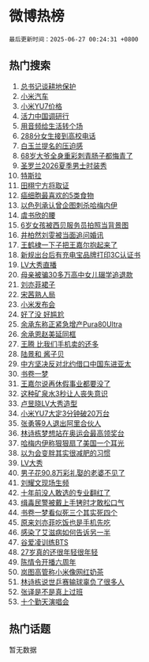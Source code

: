 # 微博热榜

`最后更新时间：2025-06-27 00:24:31 +0800`

## 热门搜索

1. [总书记谈耕地保护](https://m.weibo.cn/search?containerid=100103type%3D1%26t%3D10%26q%3D%23%E6%80%BB%E4%B9%A6%E8%AE%B0%E8%B0%88%E8%80%95%E5%9C%B0%E4%BF%9D%E6%8A%A4%23&stream_entry_id=51&isnewpage=1&extparam=seat%3D1%26q%3D%2523%25E6%2580%25BB%25E4%25B9%25A6%25E8%25AE%25B0%25E8%25B0%2588%25E8%2580%2595%25E5%259C%25B0%25E4%25BF%259D%25E6%258A%25A4%2523%26stream_entry_id%3D51%26pos%3D0%26filter_type%3Drealtimehot%26cate%3D10103%26c_type%3D51%26dgr%3D0%26display_time%3D1750955070%26pre_seqid%3D175095507027401610808115)
1. [小米汽车](https://m.weibo.cn/search?containerid=100103type%3D1%26t%3D10%26q%3D%E5%B0%8F%E7%B1%B3%E6%B1%BD%E8%BD%A6&stream_entry_id=31&isnewpage=1&extparam=seat%3D1%26stream_entry_id%3D31%26pos%3D0%26lcate%3D5001%26filter_type%3Drealtimehot%26flag%3D16%26band_rank%3D1%26q%3D%25E5%25B0%258F%25E7%25B1%25B3%25E6%25B1%25BD%25E8%25BD%25A6%26dgr%3D0%26cate%3D5001%26realpos%3D1%26c_type%3D31%26display_time%3D1750955070%26pre_seqid%3D175095507027401610808115)
1. [小米YU7价格](https://m.weibo.cn/search?containerid=100103type%3D1%26t%3D10%26q%3D%E5%B0%8F%E7%B1%B3YU7%E4%BB%B7%E6%A0%BC&stream_entry_id=31&isnewpage=1&extparam=seat%3D1%26stream_entry_id%3D31%26pos%3D1%26lcate%3D5001%26filter_type%3Drealtimehot%26flag%3D0%26band_rank%3D2%26q%3D%25E5%25B0%258F%25E7%25B1%25B3YU7%25E4%25BB%25B7%25E6%25A0%25BC%26dgr%3D0%26cate%3D5001%26realpos%3D2%26c_type%3D31%26display_time%3D1750955070%26pre_seqid%3D175095507027401610808115)
1. [活力中国调研行](https://m.weibo.cn/search?containerid=100103type%3D1%26t%3D10%26q%3D%23%E6%B4%BB%E5%8A%9B%E4%B8%AD%E5%9B%BD%E8%B0%83%E7%A0%94%E8%A1%8C%23&stream_entry_id=31&isnewpage=1&extparam=seat%3D1%26stream_entry_id%3D31%26pos%3D2%26lcate%3D5001%26filter_type%3Drealtimehot%26flag%3D0%26band_rank%3D3%26q%3D%2523%25E6%25B4%25BB%25E5%258A%259B%25E4%25B8%25AD%25E5%259B%25BD%25E8%25B0%2583%25E7%25A0%2594%25E8%25A1%258C%2523%26dgr%3D0%26cate%3D5001%26realpos%3D3%26c_type%3D31%26display_time%3D1750955070%26pre_seqid%3D175095507027401610808115)
1. [用音频给生活转个场](https://m.weibo.cn/search?containerid=100103type%3D1%26t%3D10%26q%3D%23%E7%94%A8%E9%9F%B3%E9%A2%91%E7%BB%99%E7%94%9F%E6%B4%BB%E8%BD%AC%E4%B8%AA%E5%9C%BA%23&stream_entry_id=31&isnewpage=1&extparam=seat%3D1%26stream_entry_id%3D31%26pos%3D3%26lcate%3D5001%26filter_type%3Drealtimehot%26q%3D%2523%25E7%2594%25A8%25E9%259F%25B3%25E9%25A2%2591%25E7%25BB%2599%25E7%2594%259F%25E6%25B4%25BB%25E8%25BD%25AC%25E4%25B8%25AA%25E5%259C%25BA%2523%26band_rank%3D4%26adid%3D292068%26dgr%3D0%26cate%3D5001%26is_ad_pos%3D1%26c_type%3D31%26display_time%3D1750955070%26pre_seqid%3D175095507027401610808115)
1. [288分女生接到高校电话](https://m.weibo.cn/search?containerid=100103type%3D1%26t%3D10%26q%3D%23288%E5%88%86%E5%A5%B3%E7%94%9F%E6%8E%A5%E5%88%B0%E9%AB%98%E6%A0%A1%E7%94%B5%E8%AF%9D%23&stream_entry_id=31&isnewpage=1&extparam=seat%3D1%26stream_entry_id%3D31%26pos%3D4%26lcate%3D5001%26filter_type%3Drealtimehot%26flag%3D0%26band_rank%3D4%26q%3D%2523288%25E5%2588%2586%25E5%25A5%25B3%25E7%2594%259F%25E6%258E%25A5%25E5%2588%25B0%25E9%25AB%2598%25E6%25A0%25A1%25E7%2594%25B5%25E8%25AF%259D%2523%26dgr%3D0%26cate%3D5001%26realpos%3D4%26c_type%3D31%26display_time%3D1750955070%26pre_seqid%3D175095507027401610808115)
1. [白玉兰提名的压迫感](https://m.weibo.cn/search?containerid=100103type%3D1%26t%3D10%26q%3D%23%E7%99%BD%E7%8E%89%E5%85%B0%E6%8F%90%E5%90%8D%E7%9A%84%E5%8E%8B%E8%BF%AB%E6%84%9F%23&stream_entry_id=31&isnewpage=1&extparam=seat%3D1%26stream_entry_id%3D31%26pos%3D5%26lcate%3D5001%26filter_type%3Drealtimehot%26flag%3D1%26band_rank%3D5%26q%3D%2523%25E7%2599%25BD%25E7%258E%2589%25E5%2585%25B0%25E6%258F%2590%25E5%2590%258D%25E7%259A%2584%25E5%258E%258B%25E8%25BF%25AB%25E6%2584%259F%2523%26dgr%3D0%26cate%3D5001%26realpos%3D5%26c_type%3D31%26display_time%3D1750955070%26pre_seqid%3D175095507027401610808115)
1. [68岁大爷全身重彩刺青肠子都悔青了](https://m.weibo.cn/search?containerid=100103type%3D1%26t%3D10%26q%3D%2368%E5%B2%81%E5%A4%A7%E7%88%B7%E5%85%A8%E8%BA%AB%E9%87%8D%E5%BD%A9%E5%88%BA%E9%9D%92%E8%82%A0%E5%AD%90%E9%83%BD%E6%82%94%E9%9D%92%E4%BA%86%23&stream_entry_id=31&isnewpage=1&extparam=seat%3D1%26stream_entry_id%3D31%26pos%3D6%26lcate%3D5001%26filter_type%3Drealtimehot%26flag%3D2%26band_rank%3D6%26q%3D%252368%25E5%25B2%2581%25E5%25A4%25A7%25E7%2588%25B7%25E5%2585%25A8%25E8%25BA%25AB%25E9%2587%258D%25E5%25BD%25A9%25E5%2588%25BA%25E9%259D%2592%25E8%2582%25A0%25E5%25AD%2590%25E9%2583%25BD%25E6%2582%2594%25E9%259D%2592%25E4%25BA%2586%2523%26dgr%3D0%26cate%3D5001%26realpos%3D6%26c_type%3D31%26display_time%3D1750955070%26pre_seqid%3D175095507027401610808115)
1. [圣罗兰2026夏季男士时装秀](https://m.weibo.cn/search?containerid=100103type%3D1%26t%3D296%26q%3D%23%E6%B2%B7%E9%92%B8%E5%9C%A3%E7%AE%A9%E9%98%91%23&hide_search_bar=1&replace_title=+)
1. [特斯拉](https://m.weibo.cn/search?containerid=100103type%3D1%26t%3D10%26q%3D%E7%89%B9%E6%96%AF%E6%8B%89&stream_entry_id=31&isnewpage=1&extparam=seat%3D1%26stream_entry_id%3D31%26pos%3D8%26lcate%3D5001%26filter_type%3Drealtimehot%26flag%3D2%26band_rank%3D7%26q%3D%25E7%2589%25B9%25E6%2596%25AF%25E6%258B%2589%26dgr%3D0%26cate%3D5001%26realpos%3D7%26c_type%3D31%26display_time%3D1750955070%26pre_seqid%3D175095507027401610808115)
1. [田栩宁方将取证](https://m.weibo.cn/search?containerid=100103type%3D1%26t%3D10%26q%3D%23%E7%94%B0%E6%A0%A9%E5%AE%81%E6%96%B9%E5%B0%86%E5%8F%96%E8%AF%81%23&stream_entry_id=31&isnewpage=1&extparam=seat%3D1%26stream_entry_id%3D31%26pos%3D9%26lcate%3D5001%26filter_type%3Drealtimehot%26flag%3D0%26band_rank%3D8%26q%3D%2523%25E7%2594%25B0%25E6%25A0%25A9%25E5%25AE%2581%25E6%2596%25B9%25E5%25B0%2586%25E5%258F%2596%25E8%25AF%2581%2523%26dgr%3D0%26cate%3D5001%26realpos%3D8%26c_type%3D31%26display_time%3D1750955070%26pre_seqid%3D175095507027401610808115)
1. [癌细胞最喜欢的5类食物](https://m.weibo.cn/search?containerid=100103type%3D1%26t%3D10%26q%3D%23%E7%99%8C%E7%BB%86%E8%83%9E%E6%9C%80%E5%96%9C%E6%AC%A2%E7%9A%845%E7%B1%BB%E9%A3%9F%E7%89%A9%23&stream_entry_id=31&isnewpage=1&extparam=seat%3D1%26stream_entry_id%3D31%26pos%3D10%26lcate%3D5001%26filter_type%3Drealtimehot%26flag%3D0%26band_rank%3D9%26q%3D%2523%25E7%2599%258C%25E7%25BB%2586%25E8%2583%259E%25E6%259C%2580%25E5%2596%259C%25E6%25AC%25A2%25E7%259A%25845%25E7%25B1%25BB%25E9%25A3%259F%25E7%2589%25A9%2523%26dgr%3D0%26cate%3D5001%26realpos%3D9%26c_type%3D31%26display_time%3D1750955070%26pre_seqid%3D175095507027401610808115)
1. [以色列承认曾企图刺杀哈梅内伊](https://m.weibo.cn/search?containerid=100103type%3D1%26t%3D10%26q%3D%23%E4%BB%A5%E8%89%B2%E5%88%97%E6%89%BF%E8%AE%A4%E6%9B%BE%E4%BC%81%E5%9B%BE%E5%88%BA%E6%9D%80%E5%93%88%E6%A2%85%E5%86%85%E4%BC%8A%23&stream_entry_id=31&isnewpage=1&extparam=seat%3D1%26stream_entry_id%3D31%26pos%3D11%26lcate%3D5001%26filter_type%3Drealtimehot%26flag%3D1%26band_rank%3D10%26q%3D%2523%25E4%25BB%25A5%25E8%2589%25B2%25E5%2588%2597%25E6%2589%25BF%25E8%25AE%25A4%25E6%259B%25BE%25E4%25BC%2581%25E5%259B%25BE%25E5%2588%25BA%25E6%259D%2580%25E5%2593%2588%25E6%25A2%2585%25E5%2586%2585%25E4%25BC%258A%2523%26dgr%3D0%26cate%3D5001%26realpos%3D10%26c_type%3D31%26display_time%3D1750955070%26pre_seqid%3D175095507027401610808115)
1. [虞书欣的腰](https://m.weibo.cn/search?containerid=100103type%3D1%26t%3D10%26q%3D%E8%99%9E%E4%B9%A6%E6%AC%A3%E7%9A%84%E8%85%B0&stream_entry_id=31&isnewpage=1&extparam=seat%3D1%26stream_entry_id%3D31%26pos%3D12%26lcate%3D5001%26filter_type%3Drealtimehot%26flag%3D2%26band_rank%3D11%26q%3D%25E8%2599%259E%25E4%25B9%25A6%25E6%25AC%25A3%25E7%259A%2584%25E8%2585%25B0%26dgr%3D0%26cate%3D5001%26realpos%3D11%26c_type%3D31%26display_time%3D1750955070%26pre_seqid%3D175095507027401610808115)
1. [6岁女孩被西贝服务员拍照当背景图](https://m.weibo.cn/search?containerid=100103type%3D1%26t%3D10%26q%3D%236%E5%B2%81%E5%A5%B3%E5%AD%A9%E8%A2%AB%E8%A5%BF%E8%B4%9D%E6%9C%8D%E5%8A%A1%E5%91%98%E6%8B%8D%E7%85%A7%E5%BD%93%E8%83%8C%E6%99%AF%E5%9B%BE%23&stream_entry_id=31&isnewpage=1&extparam=seat%3D1%26stream_entry_id%3D31%26pos%3D13%26lcate%3D5001%26filter_type%3Drealtimehot%26flag%3D1%26band_rank%3D12%26q%3D%25236%25E5%25B2%2581%25E5%25A5%25B3%25E5%25AD%25A9%25E8%25A2%25AB%25E8%25A5%25BF%25E8%25B4%259D%25E6%259C%258D%25E5%258A%25A1%25E5%2591%2598%25E6%258B%258D%25E7%2585%25A7%25E5%25BD%2593%25E8%2583%258C%25E6%2599%25AF%25E5%259B%25BE%2523%26dgr%3D0%26cate%3D5001%26realpos%3D12%26c_type%3D31%26display_time%3D1750955070%26pre_seqid%3D175095507027401610808115)
1. [井柏然刘雯被当面追问婚讯](https://m.weibo.cn/search?containerid=100103type%3D1%26t%3D10%26q%3D%23%E4%BA%95%E6%9F%8F%E7%84%B6%E5%88%98%E9%9B%AF%E8%A2%AB%E5%BD%93%E9%9D%A2%E8%BF%BD%E9%97%AE%E5%A9%9A%E8%AE%AF%23&stream_entry_id=31&isnewpage=1&extparam=seat%3D1%26stream_entry_id%3D31%26pos%3D14%26lcate%3D5001%26filter_type%3Drealtimehot%26flag%3D1%26band_rank%3D13%26q%3D%2523%25E4%25BA%2595%25E6%259F%258F%25E7%2584%25B6%25E5%2588%2598%25E9%259B%25AF%25E8%25A2%25AB%25E5%25BD%2593%25E9%259D%25A2%25E8%25BF%25BD%25E9%2597%25AE%25E5%25A9%259A%25E8%25AE%25AF%2523%26dgr%3D0%26cate%3D5001%26realpos%3D13%26c_type%3D31%26display_time%3D1750955070%26pre_seqid%3D175095507027401610808115)
1. [王鹤棣一下子把王嘉尔抱起来了](https://m.weibo.cn/search?containerid=100103type%3D1%26t%3D10%26q%3D%23%E7%8E%8B%E9%B9%A4%E6%A3%A3%E4%B8%80%E4%B8%8B%E5%AD%90%E6%8A%8A%E7%8E%8B%E5%98%89%E5%B0%94%E6%8A%B1%E8%B5%B7%E6%9D%A5%E4%BA%86%23&stream_entry_id=31&isnewpage=1&extparam=seat%3D1%26stream_entry_id%3D31%26pos%3D15%26lcate%3D5001%26filter_type%3Drealtimehot%26flag%3D0%26band_rank%3D14%26q%3D%2523%25E7%258E%258B%25E9%25B9%25A4%25E6%25A3%25A3%25E4%25B8%2580%25E4%25B8%258B%25E5%25AD%2590%25E6%258A%258A%25E7%258E%258B%25E5%2598%2589%25E5%25B0%2594%25E6%258A%25B1%25E8%25B5%25B7%25E6%259D%25A5%25E4%25BA%2586%2523%26dgr%3D0%26cate%3D5001%26realpos%3D14%26c_type%3D31%26display_time%3D1750955070%26pre_seqid%3D175095507027401610808115)
1. [新规出台后有充电宝品牌打印3C认证书](https://m.weibo.cn/search?containerid=100103type%3D1%26t%3D10%26q%3D%23%E6%96%B0%E8%A7%84%E5%87%BA%E5%8F%B0%E5%90%8E%E6%9C%89%E5%85%85%E7%94%B5%E5%AE%9D%E5%93%81%E7%89%8C%E6%89%93%E5%8D%B03C%E8%AE%A4%E8%AF%81%E4%B9%A6%23&stream_entry_id=31&isnewpage=1&extparam=seat%3D1%26stream_entry_id%3D31%26pos%3D16%26lcate%3D5001%26filter_type%3Drealtimehot%26flag%3D1%26band_rank%3D15%26q%3D%2523%25E6%2596%25B0%25E8%25A7%2584%25E5%2587%25BA%25E5%258F%25B0%25E5%2590%258E%25E6%259C%2589%25E5%2585%2585%25E7%2594%25B5%25E5%25AE%259D%25E5%2593%2581%25E7%2589%258C%25E6%2589%2593%25E5%258D%25B03C%25E8%25AE%25A4%25E8%25AF%2581%25E4%25B9%25A6%2523%26dgr%3D0%26cate%3D5001%26realpos%3D15%26c_type%3D31%26display_time%3D1750955070%26pre_seqid%3D175095507027401610808115)
1. [LV大秀直播](https://m.weibo.cn/search?containerid=100103type%3D1%26t%3D10%26q%3DLV%E5%A4%A7%E7%A7%80%E7%9B%B4%E6%92%AD&stream_entry_id=31&isnewpage=1&extparam=seat%3D1%26stream_entry_id%3D31%26pos%3D17%26lcate%3D5001%26filter_type%3Drealtimehot%26flag%3D0%26band_rank%3D16%26q%3DLV%25E5%25A4%25A7%25E7%25A7%2580%25E7%259B%25B4%25E6%2592%25AD%26dgr%3D0%26cate%3D5001%26realpos%3D16%26c_type%3D31%26display_time%3D1750955070%26pre_seqid%3D175095507027401610808115)
1. [母亲被骗30多万高中女儿辍学追退款](https://m.weibo.cn/search?containerid=100103type%3D1%26t%3D10%26q%3D%23%E6%AF%8D%E4%BA%B2%E8%A2%AB%E9%AA%9730%E5%A4%9A%E4%B8%87%E9%AB%98%E4%B8%AD%E5%A5%B3%E5%84%BF%E8%BE%8D%E5%AD%A6%E8%BF%BD%E9%80%80%E6%AC%BE%23&stream_entry_id=31&isnewpage=1&extparam=seat%3D1%26stream_entry_id%3D31%26pos%3D18%26lcate%3D5001%26filter_type%3Drealtimehot%26flag%3D1%26band_rank%3D17%26q%3D%2523%25E6%25AF%258D%25E4%25BA%25B2%25E8%25A2%25AB%25E9%25AA%259730%25E5%25A4%259A%25E4%25B8%2587%25E9%25AB%2598%25E4%25B8%25AD%25E5%25A5%25B3%25E5%2584%25BF%25E8%25BE%258D%25E5%25AD%25A6%25E8%25BF%25BD%25E9%2580%2580%25E6%25AC%25BE%2523%26dgr%3D0%26cate%3D5001%26realpos%3D17%26c_type%3D31%26display_time%3D1750955070%26pre_seqid%3D175095507027401610808115)
1. [刘亦菲裙子](https://m.weibo.cn/search?containerid=100103type%3D1%26t%3D10%26q%3D%E5%88%98%E4%BA%A6%E8%8F%B2%E8%A3%99%E5%AD%90&stream_entry_id=31&isnewpage=1&extparam=seat%3D1%26stream_entry_id%3D31%26pos%3D19%26lcate%3D5001%26filter_type%3Drealtimehot%26flag%3D2%26band_rank%3D18%26q%3D%25E5%2588%2598%25E4%25BA%25A6%25E8%258F%25B2%25E8%25A3%2599%25E5%25AD%2590%26dgr%3D0%26cate%3D5001%26realpos%3D18%26c_type%3D31%26display_time%3D1750955070%26pre_seqid%3D175095507027401610808115)
1. [宋茜熟人局](https://m.weibo.cn/search?containerid=100103type%3D1%26t%3D10%26q%3D%23%E5%AE%8B%E8%8C%9C%E7%86%9F%E4%BA%BA%E5%B1%80%23&stream_entry_id=31&isnewpage=1&extparam=seat%3D1%26stream_entry_id%3D31%26pos%3D20%26lcate%3D5001%26filter_type%3Drealtimehot%26flag%3D1%26band_rank%3D19%26q%3D%2523%25E5%25AE%258B%25E8%258C%259C%25E7%2586%259F%25E4%25BA%25BA%25E5%25B1%2580%2523%26dgr%3D0%26cate%3D5001%26realpos%3D19%26c_type%3D31%26display_time%3D1750955070%26pre_seqid%3D175095507027401610808115)
1. [小米发布会](https://m.weibo.cn/search?containerid=100103type%3D1%26t%3D10%26q%3D%23%E5%B0%8F%E7%B1%B3%E5%8F%91%E5%B8%83%E4%BC%9A%23&stream_entry_id=31&isnewpage=1&extparam=seat%3D1%26stream_entry_id%3D31%26pos%3D21%26lcate%3D5001%26filter_type%3Drealtimehot%26flag%3D0%26band_rank%3D20%26q%3D%2523%25E5%25B0%258F%25E7%25B1%25B3%25E5%258F%2591%25E5%25B8%2583%25E4%25BC%259A%2523%26dgr%3D0%26cate%3D5001%26realpos%3D20%26c_type%3D31%26display_time%3D1750955070%26pre_seqid%3D175095507027401610808115)
1. [好了没 好尴尬](https://m.weibo.cn/search?containerid=100103type%3D1%26t%3D10%26q%3D%E5%A5%BD%E4%BA%86%E6%B2%A1+%E5%A5%BD%E5%B0%B4%E5%B0%AC&stream_entry_id=31&isnewpage=1&extparam=seat%3D1%26stream_entry_id%3D31%26pos%3D22%26lcate%3D5001%26filter_type%3Drealtimehot%26flag%3D2%26band_rank%3D21%26q%3D%25E5%25A5%25BD%25E4%25BA%2586%25E6%25B2%25A1%2520%25E5%25A5%25BD%25E5%25B0%25B4%25E5%25B0%25AC%26dgr%3D0%26cate%3D5001%26realpos%3D21%26c_type%3D31%26display_time%3D1750955070%26pre_seqid%3D175095507027401610808115)
1. [余承东称正紧急增产Pura80Ultra](https://m.weibo.cn/search?containerid=100103type%3D1%26t%3D10%26q%3D%23%E4%BD%99%E6%89%BF%E4%B8%9C%E7%A7%B0%E6%AD%A3%E7%B4%A7%E6%80%A5%E5%A2%9E%E4%BA%A7Pura80Ultra%23&stream_entry_id=31&isnewpage=1&extparam=seat%3D1%26stream_entry_id%3D31%26pos%3D23%26lcate%3D5001%26filter_type%3Drealtimehot%26flag%3D1%26band_rank%3D22%26q%3D%2523%25E4%25BD%2599%25E6%2589%25BF%25E4%25B8%259C%25E7%25A7%25B0%25E6%25AD%25A3%25E7%25B4%25A7%25E6%2580%25A5%25E5%25A2%259E%25E4%25BA%25A7Pura80Ultra%2523%26dgr%3D0%26cate%3D5001%26realpos%3D22%26c_type%3D31%26display_time%3D1750955070%26pre_seqid%3D175095507027401610808115)
1. [余承恩赵美延同框](https://m.weibo.cn/search?containerid=100103type%3D1%26t%3D10%26q%3D%23%E4%BD%99%E6%89%BF%E6%81%A9%E8%B5%B5%E7%BE%8E%E5%BB%B6%E5%90%8C%E6%A1%86%23&stream_entry_id=31&isnewpage=1&extparam=seat%3D1%26stream_entry_id%3D31%26pos%3D24%26lcate%3D5001%26filter_type%3Drealtimehot%26flag%3D1%26band_rank%3D23%26q%3D%2523%25E4%25BD%2599%25E6%2589%25BF%25E6%2581%25A9%25E8%25B5%25B5%25E7%25BE%258E%25E5%25BB%25B6%25E5%2590%258C%25E6%25A1%2586%2523%26dgr%3D0%26cate%3D5001%26realpos%3D23%26c_type%3D31%26display_time%3D1750955070%26pre_seqid%3D175095507027401610808115)
1. [王腾 比我们手机卖的还多](https://m.weibo.cn/search?containerid=100103type%3D1%26t%3D10%26q%3D%E7%8E%8B%E8%85%BE+%E6%AF%94%E6%88%91%E4%BB%AC%E6%89%8B%E6%9C%BA%E5%8D%96%E7%9A%84%E8%BF%98%E5%A4%9A&stream_entry_id=31&isnewpage=1&extparam=seat%3D1%26stream_entry_id%3D31%26pos%3D25%26lcate%3D5001%26filter_type%3Drealtimehot%26flag%3D1%26band_rank%3D24%26q%3D%25E7%258E%258B%25E8%2585%25BE%2520%25E6%25AF%2594%25E6%2588%2591%25E4%25BB%25AC%25E6%2589%258B%25E6%259C%25BA%25E5%258D%2596%25E7%259A%2584%25E8%25BF%2598%25E5%25A4%259A%26dgr%3D0%26cate%3D5001%26realpos%3D24%26c_type%3D31%26display_time%3D1750955070%26pre_seqid%3D175095507027401610808115)
1. [陆景和 酱子贝](https://m.weibo.cn/search?containerid=100103type%3D1%26t%3D10%26q%3D%E9%99%86%E6%99%AF%E5%92%8C+%E9%85%B1%E5%AD%90%E8%B4%9D&stream_entry_id=31&isnewpage=1&extparam=seat%3D1%26stream_entry_id%3D31%26pos%3D26%26lcate%3D5001%26filter_type%3Drealtimehot%26flag%3D0%26band_rank%3D25%26q%3D%25E9%2599%2586%25E6%2599%25AF%25E5%2592%258C%2520%25E9%2585%25B1%25E5%25AD%2590%25E8%25B4%259D%26dgr%3D0%26cate%3D5001%26realpos%3D25%26c_type%3D31%26display_time%3D1750955070%26pre_seqid%3D175095507027401610808115)
1. [中方坚决反对北约借口中国东进亚太](https://m.weibo.cn/search?containerid=100103type%3D1%26t%3D10%26q%3D%23%E4%B8%AD%E6%96%B9%E5%9D%9A%E5%86%B3%E5%8F%8D%E5%AF%B9%E5%8C%97%E7%BA%A6%E5%80%9F%E5%8F%A3%E4%B8%AD%E5%9B%BD%E4%B8%9C%E8%BF%9B%E4%BA%9A%E5%A4%AA%23&stream_entry_id=31&isnewpage=1&extparam=seat%3D1%26stream_entry_id%3D31%26pos%3D27%26lcate%3D5001%26filter_type%3Drealtimehot%26flag%3D1%26band_rank%3D26%26q%3D%2523%25E4%25B8%25AD%25E6%2596%25B9%25E5%259D%259A%25E5%2586%25B3%25E5%258F%258D%25E5%25AF%25B9%25E5%258C%2597%25E7%25BA%25A6%25E5%2580%259F%25E5%258F%25A3%25E4%25B8%25AD%25E5%259B%25BD%25E4%25B8%259C%25E8%25BF%259B%25E4%25BA%259A%25E5%25A4%25AA%2523%26dgr%3D0%26cate%3D5001%26realpos%3D26%26c_type%3D31%26display_time%3D1750955070%26pre_seqid%3D175095507027401610808115)
1. [书卷一梦](https://m.weibo.cn/search?containerid=100103type%3D1%26t%3D10%26q%3D%E4%B9%A6%E5%8D%B7%E4%B8%80%E6%A2%A6&stream_entry_id=31&isnewpage=1&extparam=seat%3D1%26stream_entry_id%3D31%26pos%3D28%26lcate%3D5001%26filter_type%3Drealtimehot%26flag%3D0%26band_rank%3D27%26q%3D%25E4%25B9%25A6%25E5%258D%25B7%25E4%25B8%2580%25E6%25A2%25A6%26dgr%3D0%26cate%3D5001%26realpos%3D27%26c_type%3D31%26display_time%3D1750955070%26pre_seqid%3D175095507027401610808115)
1. [王嘉尔说再休假事业都要没了](https://m.weibo.cn/search?containerid=100103type%3D1%26t%3D10%26q%3D%23%E7%8E%8B%E5%98%89%E5%B0%94%E8%AF%B4%E5%86%8D%E4%BC%91%E5%81%87%E4%BA%8B%E4%B8%9A%E9%83%BD%E8%A6%81%E6%B2%A1%E4%BA%86%23&stream_entry_id=31&isnewpage=1&extparam=seat%3D1%26stream_entry_id%3D31%26pos%3D29%26lcate%3D5001%26filter_type%3Drealtimehot%26flag%3D1%26band_rank%3D28%26q%3D%2523%25E7%258E%258B%25E5%2598%2589%25E5%25B0%2594%25E8%25AF%25B4%25E5%2586%258D%25E4%25BC%2591%25E5%2581%2587%25E4%25BA%258B%25E4%25B8%259A%25E9%2583%25BD%25E8%25A6%2581%25E6%25B2%25A1%25E4%25BA%2586%2523%26dgr%3D0%26cate%3D5001%26realpos%3D28%26c_type%3D31%26display_time%3D1750955070%26pre_seqid%3D175095507027401610808115)
1. [这种矿泉水3秒让人丧失意识](https://m.weibo.cn/search?containerid=100103type%3D1%26t%3D10%26q%3D%23%E8%BF%99%E7%A7%8D%E7%9F%BF%E6%B3%89%E6%B0%B43%E7%A7%92%E8%AE%A9%E4%BA%BA%E4%B8%A7%E5%A4%B1%E6%84%8F%E8%AF%86%23&stream_entry_id=31&isnewpage=1&extparam=seat%3D1%26stream_entry_id%3D31%26pos%3D30%26lcate%3D5001%26filter_type%3Drealtimehot%26flag%3D1%26band_rank%3D29%26q%3D%2523%25E8%25BF%2599%25E7%25A7%258D%25E7%259F%25BF%25E6%25B3%2589%25E6%25B0%25B43%25E7%25A7%2592%25E8%25AE%25A9%25E4%25BA%25BA%25E4%25B8%25A7%25E5%25A4%25B1%25E6%2584%258F%25E8%25AF%2586%2523%26dgr%3D0%26cate%3D5001%26realpos%3D29%26c_type%3D31%26display_time%3D1750955070%26pre_seqid%3D175095507027401610808115)
1. [卢昱晓LV大秀造型](https://m.weibo.cn/search?containerid=100103type%3D1%26t%3D10%26q%3D%23%E5%8D%A2%E6%98%B1%E6%99%93LV%E5%A4%A7%E7%A7%80%E9%80%A0%E5%9E%8B%23&stream_entry_id=31&isnewpage=1&extparam=seat%3D1%26stream_entry_id%3D31%26pos%3D31%26lcate%3D5001%26filter_type%3Drealtimehot%26flag%3D1%26band_rank%3D30%26q%3D%2523%25E5%258D%25A2%25E6%2598%25B1%25E6%2599%2593LV%25E5%25A4%25A7%25E7%25A7%2580%25E9%2580%25A0%25E5%259E%258B%2523%26dgr%3D0%26cate%3D5001%26realpos%3D30%26c_type%3D31%26display_time%3D1750955070%26pre_seqid%3D175095507027401610808115)
1. [小米YU7大定3分钟破20万台](https://m.weibo.cn/search?containerid=100103type%3D1%26t%3D10%26q%3D%23%E5%B0%8F%E7%B1%B3YU7%E5%A4%A7%E5%AE%9A3%E5%88%86%E9%92%9F%E7%A0%B420%E4%B8%87%E5%8F%B0%23&stream_entry_id=31&isnewpage=1&extparam=seat%3D1%26stream_entry_id%3D31%26pos%3D32%26lcate%3D5001%26filter_type%3Drealtimehot%26flag%3D1%26band_rank%3D31%26q%3D%2523%25E5%25B0%258F%25E7%25B1%25B3YU7%25E5%25A4%25A7%25E5%25AE%259A3%25E5%2588%2586%25E9%2592%259F%25E7%25A0%25B420%25E4%25B8%2587%25E5%258F%25B0%2523%26dgr%3D0%26cate%3D5001%26realpos%3D31%26c_type%3D31%26display_time%3D1750955070%26pre_seqid%3D175095507027401610808115)
1. [张勇等9人退出阿里合伙人](https://m.weibo.cn/search?containerid=100103type%3D1%26t%3D10%26q%3D%23%E5%BC%A0%E5%8B%87%E7%AD%899%E4%BA%BA%E9%80%80%E5%87%BA%E9%98%BF%E9%87%8C%E5%90%88%E4%BC%99%E4%BA%BA%23&stream_entry_id=31&isnewpage=1&extparam=seat%3D1%26stream_entry_id%3D31%26pos%3D33%26lcate%3D5001%26filter_type%3Drealtimehot%26flag%3D1%26band_rank%3D32%26q%3D%2523%25E5%25BC%25A0%25E5%258B%2587%25E7%25AD%25899%25E4%25BA%25BA%25E9%2580%2580%25E5%2587%25BA%25E9%2598%25BF%25E9%2587%258C%25E5%2590%2588%25E4%25BC%2599%25E4%25BA%25BA%2523%26dgr%3D0%26cate%3D5001%26realpos%3D32%26c_type%3D31%26display_time%3D1750955070%26pre_seqid%3D175095507027401610808115)
1. [林诗栋梦想站在奥运会最高领奖台](https://m.weibo.cn/search?containerid=100103type%3D1%26t%3D10%26q%3D%23%E6%9E%97%E8%AF%97%E6%A0%8B%E6%A2%A6%E6%83%B3%E7%AB%99%E5%9C%A8%E5%A5%A5%E8%BF%90%E4%BC%9A%E6%9C%80%E9%AB%98%E9%A2%86%E5%A5%96%E5%8F%B0%23&stream_entry_id=31&isnewpage=1&extparam=seat%3D1%26stream_entry_id%3D31%26pos%3D34%26lcate%3D5001%26filter_type%3Drealtimehot%26flag%3D1%26band_rank%3D33%26q%3D%2523%25E6%259E%2597%25E8%25AF%2597%25E6%25A0%258B%25E6%25A2%25A6%25E6%2583%25B3%25E7%25AB%2599%25E5%259C%25A8%25E5%25A5%25A5%25E8%25BF%2590%25E4%25BC%259A%25E6%259C%2580%25E9%25AB%2598%25E9%25A2%2586%25E5%25A5%2596%25E5%258F%25B0%2523%26dgr%3D0%26cate%3D5001%26realpos%3D33%26c_type%3D31%26display_time%3D1750955070%26pre_seqid%3D175095507027401610808115)
1. [哈梅内伊称狠狠扇了美国一个耳光](https://m.weibo.cn/search?containerid=100103type%3D1%26t%3D10%26q%3D%23%E5%93%88%E6%A2%85%E5%86%85%E4%BC%8A%E7%A7%B0%E7%8B%A0%E7%8B%A0%E6%89%87%E4%BA%86%E7%BE%8E%E5%9B%BD%E4%B8%80%E4%B8%AA%E8%80%B3%E5%85%89%23&stream_entry_id=31&isnewpage=1&extparam=seat%3D1%26stream_entry_id%3D31%26pos%3D35%26lcate%3D5001%26filter_type%3Drealtimehot%26flag%3D1%26band_rank%3D34%26q%3D%2523%25E5%2593%2588%25E6%25A2%2585%25E5%2586%2585%25E4%25BC%258A%25E7%25A7%25B0%25E7%258B%25A0%25E7%258B%25A0%25E6%2589%2587%25E4%25BA%2586%25E7%25BE%258E%25E5%259B%25BD%25E4%25B8%2580%25E4%25B8%25AA%25E8%2580%25B3%25E5%2585%2589%2523%26dgr%3D0%26cate%3D5001%26realpos%3D34%26c_type%3D31%26display_time%3D1750955070%26pre_seqid%3D175095507027401610808115)
1. [以为会变胖其实很减肥的习惯](https://m.weibo.cn/search?containerid=100103type%3D1%26t%3D10%26q%3D%23%E4%BB%A5%E4%B8%BA%E4%BC%9A%E5%8F%98%E8%83%96%E5%85%B6%E5%AE%9E%E5%BE%88%E5%87%8F%E8%82%A5%E7%9A%84%E4%B9%A0%E6%83%AF%23&stream_entry_id=31&isnewpage=1&extparam=seat%3D1%26stream_entry_id%3D31%26pos%3D36%26lcate%3D5001%26filter_type%3Drealtimehot%26flag%3D1%26band_rank%3D35%26q%3D%2523%25E4%25BB%25A5%25E4%25B8%25BA%25E4%25BC%259A%25E5%258F%2598%25E8%2583%2596%25E5%2585%25B6%25E5%25AE%259E%25E5%25BE%2588%25E5%2587%258F%25E8%2582%25A5%25E7%259A%2584%25E4%25B9%25A0%25E6%2583%25AF%2523%26dgr%3D0%26cate%3D5001%26realpos%3D35%26c_type%3D31%26display_time%3D1750955070%26pre_seqid%3D175095507027401610808115)
1. [LV大秀](https://m.weibo.cn/search?containerid=100103type%3D1%26t%3D10%26q%3DLV%E5%A4%A7%E7%A7%80&stream_entry_id=31&isnewpage=1&extparam=seat%3D1%26stream_entry_id%3D31%26pos%3D37%26lcate%3D5001%26filter_type%3Drealtimehot%26flag%3D0%26band_rank%3D36%26q%3DLV%25E5%25A4%25A7%25E7%25A7%2580%26dgr%3D0%26cate%3D5001%26realpos%3D36%26c_type%3D31%26display_time%3D1750955070%26pre_seqid%3D175095507027401610808115)
1. [男子花90.8万彩礼娶的老婆不见了](https://m.weibo.cn/search?containerid=100103type%3D1%26t%3D10%26q%3D%23%E7%94%B7%E5%AD%90%E8%8A%B190.8%E4%B8%87%E5%BD%A9%E7%A4%BC%E5%A8%B6%E7%9A%84%E8%80%81%E5%A9%86%E4%B8%8D%E8%A7%81%E4%BA%86%23&stream_entry_id=31&isnewpage=1&extparam=seat%3D1%26stream_entry_id%3D31%26pos%3D38%26lcate%3D5001%26filter_type%3Drealtimehot%26flag%3D0%26band_rank%3D37%26q%3D%2523%25E7%2594%25B7%25E5%25AD%2590%25E8%258A%25B190.8%25E4%25B8%2587%25E5%25BD%25A9%25E7%25A4%25BC%25E5%25A8%25B6%25E7%259A%2584%25E8%2580%2581%25E5%25A9%2586%25E4%25B8%258D%25E8%25A7%2581%25E4%25BA%2586%2523%26dgr%3D0%26cate%3D5001%26realpos%3D37%26c_type%3D31%26display_time%3D1750955070%26pre_seqid%3D175095507027401610808115)
1. [刘耀文现场生频](https://m.weibo.cn/search?containerid=100103type%3D1%26t%3D10%26q%3D%23%E5%88%98%E8%80%80%E6%96%87%E7%8E%B0%E5%9C%BA%E7%94%9F%E9%A2%91%23&stream_entry_id=31&isnewpage=1&extparam=seat%3D1%26stream_entry_id%3D31%26pos%3D39%26lcate%3D5001%26filter_type%3Drealtimehot%26flag%3D1%26band_rank%3D38%26q%3D%2523%25E5%2588%2598%25E8%2580%2580%25E6%2596%2587%25E7%258E%25B0%25E5%259C%25BA%25E7%2594%259F%25E9%25A2%2591%2523%26dgr%3D0%26cate%3D5001%26realpos%3D38%26c_type%3D31%26display_time%3D1750955070%26pre_seqid%3D175095507027401610808115)
1. [十年前没人敢选的专业翻红了](https://m.weibo.cn/search?containerid=100103type%3D1%26t%3D10%26q%3D%23%E5%8D%81%E5%B9%B4%E5%89%8D%E6%B2%A1%E4%BA%BA%E6%95%A2%E9%80%89%E7%9A%84%E4%B8%93%E4%B8%9A%E7%BF%BB%E7%BA%A2%E4%BA%86%23&stream_entry_id=31&isnewpage=1&extparam=seat%3D1%26stream_entry_id%3D31%26pos%3D40%26lcate%3D5001%26filter_type%3Drealtimehot%26flag%3D0%26band_rank%3D39%26q%3D%2523%25E5%258D%2581%25E5%25B9%25B4%25E5%2589%258D%25E6%25B2%25A1%25E4%25BA%25BA%25E6%2595%25A2%25E9%2580%2589%25E7%259A%2584%25E4%25B8%2593%25E4%25B8%259A%25E7%25BF%25BB%25E7%25BA%25A2%25E4%25BA%2586%2523%26dgr%3D0%26cate%3D5001%26realpos%3D39%26c_type%3D31%26display_time%3D1750955070%26pre_seqid%3D175095507027401610808115)
1. [缉毒民警被戴上手铐时才敢松口气](https://m.weibo.cn/search?containerid=100103type%3D1%26t%3D10%26q%3D%23%E7%BC%89%E6%AF%92%E6%B0%91%E8%AD%A6%E8%A2%AB%E6%88%B4%E4%B8%8A%E6%89%8B%E9%93%90%E6%97%B6%E6%89%8D%E6%95%A2%E6%9D%BE%E5%8F%A3%E6%B0%94%23&stream_entry_id=31&isnewpage=1&extparam=seat%3D1%26stream_entry_id%3D31%26pos%3D41%26lcate%3D5001%26filter_type%3Drealtimehot%26flag%3D0%26band_rank%3D40%26q%3D%2523%25E7%25BC%2589%25E6%25AF%2592%25E6%25B0%2591%25E8%25AD%25A6%25E8%25A2%25AB%25E6%2588%25B4%25E4%25B8%258A%25E6%2589%258B%25E9%2593%2590%25E6%2597%25B6%25E6%2589%258D%25E6%2595%25A2%25E6%259D%25BE%25E5%258F%25A3%25E6%25B0%2594%2523%26dgr%3D0%26cate%3D5001%26realpos%3D40%26c_type%3D31%26display_time%3D1750955070%26pre_seqid%3D175095507027401610808115)
1. [书卷一梦看似死三个其实死四个](https://m.weibo.cn/search?containerid=100103type%3D1%26t%3D10%26q%3D%E4%B9%A6%E5%8D%B7%E4%B8%80%E6%A2%A6%E7%9C%8B%E4%BC%BC%E6%AD%BB%E4%B8%89%E4%B8%AA%E5%85%B6%E5%AE%9E%E6%AD%BB%E5%9B%9B%E4%B8%AA&stream_entry_id=31&isnewpage=1&extparam=seat%3D1%26stream_entry_id%3D31%26pos%3D42%26lcate%3D5001%26filter_type%3Drealtimehot%26flag%3D1%26band_rank%3D41%26q%3D%25E4%25B9%25A6%25E5%258D%25B7%25E4%25B8%2580%25E6%25A2%25A6%25E7%259C%258B%25E4%25BC%25BC%25E6%25AD%25BB%25E4%25B8%2589%25E4%25B8%25AA%25E5%2585%25B6%25E5%25AE%259E%25E6%25AD%25BB%25E5%259B%259B%25E4%25B8%25AA%26dgr%3D0%26cate%3D5001%26realpos%3D41%26c_type%3D31%26display_time%3D1750955070%26pre_seqid%3D175095507027401610808115)
1. [原来刘亦菲吃饭也是手机先吃](https://m.weibo.cn/search?containerid=100103type%3D1%26t%3D10%26q%3D%23%E5%8E%9F%E6%9D%A5%E5%88%98%E4%BA%A6%E8%8F%B2%E5%90%83%E9%A5%AD%E4%B9%9F%E6%98%AF%E6%89%8B%E6%9C%BA%E5%85%88%E5%90%83%23&stream_entry_id=31&isnewpage=1&extparam=seat%3D1%26stream_entry_id%3D31%26pos%3D43%26lcate%3D5001%26filter_type%3Drealtimehot%26flag%3D0%26band_rank%3D42%26q%3D%2523%25E5%258E%259F%25E6%259D%25A5%25E5%2588%2598%25E4%25BA%25A6%25E8%258F%25B2%25E5%2590%2583%25E9%25A5%25AD%25E4%25B9%259F%25E6%2598%25AF%25E6%2589%258B%25E6%259C%25BA%25E5%2585%2588%25E5%2590%2583%2523%26dgr%3D0%26cate%3D5001%26realpos%3D42%26c_type%3D31%26display_time%3D1750955070%26pre_seqid%3D175095507027401610808115)
1. [感染了艾滋病如何告诉另一半](https://m.weibo.cn/search?containerid=100103type%3D1%26t%3D10%26q%3D%23%E6%84%9F%E6%9F%93%E4%BA%86%E8%89%BE%E6%BB%8B%E7%97%85%E5%A6%82%E4%BD%95%E5%91%8A%E8%AF%89%E5%8F%A6%E4%B8%80%E5%8D%8A%23&stream_entry_id=31&isnewpage=1&extparam=seat%3D1%26stream_entry_id%3D31%26pos%3D44%26lcate%3D5001%26filter_type%3Drealtimehot%26flag%3D1%26band_rank%3D43%26q%3D%2523%25E6%2584%259F%25E6%259F%2593%25E4%25BA%2586%25E8%2589%25BE%25E6%25BB%258B%25E7%2597%2585%25E5%25A6%2582%25E4%25BD%2595%25E5%2591%258A%25E8%25AF%2589%25E5%258F%25A6%25E4%25B8%2580%25E5%258D%258A%2523%26dgr%3D0%26cate%3D5001%26realpos%3D43%26c_type%3D31%26display_time%3D1750955070%26pre_seqid%3D175095507027401610808115)
1. [谷爱凌训练BTS](https://m.weibo.cn/search?containerid=100103type%3D1%26t%3D10%26q%3D%23%E8%B0%B7%E7%88%B1%E5%87%8C%E8%AE%AD%E7%BB%83BTS%23&stream_entry_id=31&isnewpage=1&extparam=seat%3D1%26stream_entry_id%3D31%26pos%3D45%26lcate%3D5001%26filter_type%3Drealtimehot%26flag%3D0%26band_rank%3D44%26q%3D%2523%25E8%25B0%25B7%25E7%2588%25B1%25E5%2587%258C%25E8%25AE%25AD%25E7%25BB%2583BTS%2523%26dgr%3D0%26cate%3D5001%26realpos%3D44%26c_type%3D31%26display_time%3D1750955070%26pre_seqid%3D175095507027401610808115)
1. [27岁真的还很年轻很年轻](https://m.weibo.cn/search?containerid=100103type%3D1%26t%3D10%26q%3D27%E5%B2%81%E7%9C%9F%E7%9A%84%E8%BF%98%E5%BE%88%E5%B9%B4%E8%BD%BB%E5%BE%88%E5%B9%B4%E8%BD%BB&stream_entry_id=31&isnewpage=1&extparam=seat%3D1%26stream_entry_id%3D31%26pos%3D46%26lcate%3D5001%26filter_type%3Drealtimehot%26flag%3D0%26band_rank%3D45%26q%3D27%25E5%25B2%2581%25E7%259C%259F%25E7%259A%2584%25E8%25BF%2598%25E5%25BE%2588%25E5%25B9%25B4%25E8%25BD%25BB%25E5%25BE%2588%25E5%25B9%25B4%25E8%25BD%25BB%26dgr%3D0%26cate%3D5001%26realpos%3D45%26c_type%3D31%26display_time%3D1750955070%26pre_seqid%3D175095507027401610808115)
1. [陈情令开播六周年](https://m.weibo.cn/search?containerid=100103type%3D1%26t%3D10%26q%3D%23%E9%99%88%E6%83%85%E4%BB%A4%E5%BC%80%E6%92%AD%E5%85%AD%E5%91%A8%E5%B9%B4%23&stream_entry_id=31&isnewpage=1&extparam=seat%3D1%26stream_entry_id%3D31%26pos%3D47%26lcate%3D5001%26filter_type%3Drealtimehot%26flag%3D1%26band_rank%3D46%26q%3D%2523%25E9%2599%2588%25E6%2583%2585%25E4%25BB%25A4%25E5%25BC%2580%25E6%2592%25AD%25E5%2585%25AD%25E5%2591%25A8%25E5%25B9%25B4%2523%26dgr%3D0%26cate%3D5001%26realpos%3D46%26c_type%3D31%26display_time%3D1750955070%26pre_seqid%3D175095507027401610808115)
1. [岚图高管称小米像网红奶茶](https://m.weibo.cn/search?containerid=100103type%3D1%26t%3D10%26q%3D%23%E5%B2%9A%E5%9B%BE%E9%AB%98%E7%AE%A1%E7%A7%B0%E5%B0%8F%E7%B1%B3%E5%83%8F%E7%BD%91%E7%BA%A2%E5%A5%B6%E8%8C%B6%23&stream_entry_id=31&isnewpage=1&extparam=seat%3D1%26stream_entry_id%3D31%26pos%3D48%26lcate%3D5001%26filter_type%3Drealtimehot%26flag%3D0%26band_rank%3D47%26q%3D%2523%25E5%25B2%259A%25E5%259B%25BE%25E9%25AB%2598%25E7%25AE%25A1%25E7%25A7%25B0%25E5%25B0%258F%25E7%25B1%25B3%25E5%2583%258F%25E7%25BD%2591%25E7%25BA%25A2%25E5%25A5%25B6%25E8%258C%25B6%2523%26dgr%3D0%26cate%3D5001%26realpos%3D47%26c_type%3D31%26display_time%3D1750955070%26pre_seqid%3D175095507027401610808115)
1. [林诗栋说世乒赛输球辜负了很多人](https://m.weibo.cn/search?containerid=100103type%3D1%26t%3D10%26q%3D%23%E6%9E%97%E8%AF%97%E6%A0%8B%E8%AF%B4%E4%B8%96%E4%B9%92%E8%B5%9B%E8%BE%93%E7%90%83%E8%BE%9C%E8%B4%9F%E4%BA%86%E5%BE%88%E5%A4%9A%E4%BA%BA%23&stream_entry_id=31&isnewpage=1&extparam=seat%3D1%26stream_entry_id%3D31%26pos%3D49%26lcate%3D5001%26filter_type%3Drealtimehot%26flag%3D0%26band_rank%3D48%26q%3D%2523%25E6%259E%2597%25E8%25AF%2597%25E6%25A0%258B%25E8%25AF%25B4%25E4%25B8%2596%25E4%25B9%2592%25E8%25B5%259B%25E8%25BE%2593%25E7%2590%2583%25E8%25BE%259C%25E8%25B4%259F%25E4%25BA%2586%25E5%25BE%2588%25E5%25A4%259A%25E4%25BA%25BA%2523%26dgr%3D0%26cate%3D5001%26realpos%3D48%26c_type%3D31%26display_time%3D1750955070%26pre_seqid%3D175095507027401610808115)
1. [张译是不是真上过班](https://m.weibo.cn/search?containerid=100103type%3D1%26t%3D10%26q%3D%E5%BC%A0%E8%AF%91%E6%98%AF%E4%B8%8D%E6%98%AF%E7%9C%9F%E4%B8%8A%E8%BF%87%E7%8F%AD&stream_entry_id=31&isnewpage=1&extparam=seat%3D1%26stream_entry_id%3D31%26pos%3D50%26lcate%3D5001%26filter_type%3Drealtimehot%26flag%3D0%26band_rank%3D49%26q%3D%25E5%25BC%25A0%25E8%25AF%2591%25E6%2598%25AF%25E4%25B8%258D%25E6%2598%25AF%25E7%259C%259F%25E4%25B8%258A%25E8%25BF%2587%25E7%258F%25AD%26dgr%3D0%26cate%3D5001%26realpos%3D49%26c_type%3D31%26display_time%3D1750955070%26pre_seqid%3D175095507027401610808115)
1. [十个勤天演唱会](https://m.weibo.cn/search?containerid=100103type%3D1%26t%3D10%26q%3D%23%E5%8D%81%E4%B8%AA%E5%8B%A4%E5%A4%A9%E6%BC%94%E5%94%B1%E4%BC%9A%23&stream_entry_id=31&isnewpage=1&extparam=seat%3D1%26stream_entry_id%3D31%26pos%3D51%26lcate%3D5001%26filter_type%3Drealtimehot%26flag%3D1%26band_rank%3D50%26q%3D%2523%25E5%258D%2581%25E4%25B8%25AA%25E5%258B%25A4%25E5%25A4%25A9%25E6%25BC%2594%25E5%2594%25B1%25E4%25BC%259A%2523%26dgr%3D0%26cate%3D5001%26realpos%3D50%26c_type%3D31%26display_time%3D1750955070%26pre_seqid%3D175095507027401610808115)

## 热门话题

暂无数据
